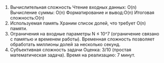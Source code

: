 1. Вычислительная сложность
  Чтение входных данных: O(n)
  Вычисление суммы: O(n)
  Форматирование и вывод:O(n)
  Итоговая сложность:O(n)
2. Используемая память
  Храним список долей, что требует O(n) памяти.
3. Ограничения на входные параметры 
  N ≤ 10^7 (ограничение связано с памятью и временем работы).
  Временная сложность позволяет обработать миллионы долей за несколько секунд.
4. Субъективная сложность задачи
  Оценка: 3/10 (простая математическая задача).
  Время на реализацию: 7 минут.
